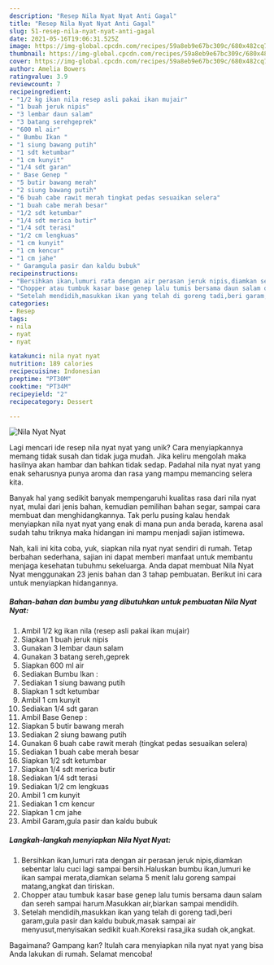 ```yaml
---
description: "Resep Nila Nyat Nyat Anti Gagal"
title: "Resep Nila Nyat Nyat Anti Gagal"
slug: 51-resep-nila-nyat-nyat-anti-gagal
date: 2021-05-16T19:06:31.525Z
image: https://img-global.cpcdn.com/recipes/59a8eb9e67bc309c/680x482cq70/nila-nyat-nyat-foto-resep-utama.jpg
thumbnail: https://img-global.cpcdn.com/recipes/59a8eb9e67bc309c/680x482cq70/nila-nyat-nyat-foto-resep-utama.jpg
cover: https://img-global.cpcdn.com/recipes/59a8eb9e67bc309c/680x482cq70/nila-nyat-nyat-foto-resep-utama.jpg
author: Amelia Bowers
ratingvalue: 3.9
reviewcount: 7
recipeingredient:
- "1/2 kg ikan nila resep asli pakai ikan mujair"
- "1 buah jeruk nipis"
- "3 lembar daun salam"
- "3 batang serehgeprek"
- "600 ml air"
- " Bumbu Ikan "
- "1 siung bawang putih"
- "1 sdt ketumbar"
- "1 cm kunyit"
- "1/4 sdt garan"
- " Base Genep "
- "5 butir bawang merah"
- "2 siung bawang putih"
- "6 buah cabe rawit merah tingkat pedas sesuaikan selera"
- "1 buah cabe merah besar"
- "1/2 sdt ketumbar"
- "1/4 sdt merica butir"
- "1/4 sdt terasi"
- "1/2 cm lengkuas"
- "1 cm kunyit"
- "1 cm kencur"
- "1 cm jahe"
- " Garamgula pasir dan kaldu bubuk"
recipeinstructions:
- "Bersihkan ikan,lumuri rata dengan air perasan jeruk nipis,diamkan sebentar lalu cuci lagi sampai bersih.Haluskan bumbu ikan,lumuri ke ikan sampai merata,diamkan selama 5 menit lalu goreng sampai matang,angkat dan tiriskan."
- "Chopper atau tumbuk kasar base genep lalu tumis bersama daun salam dan sereh sampai harum.Masukkan air,biarkan sampai mendidih."
- "Setelah mendidih,masukkan ikan yang telah di goreng tadi,beri garam,gula pasir dan kaldu bubuk,masak sampai air menyusut,menyisakan sedikit kuah.Koreksi rasa,jika sudah ok,angkat."
categories:
- Resep
tags:
- nila
- nyat
- nyat

katakunci: nila nyat nyat 
nutrition: 189 calories
recipecuisine: Indonesian
preptime: "PT30M"
cooktime: "PT34M"
recipeyield: "2"
recipecategory: Dessert

---
```



![Nila Nyat Nyat](https://img-global.cpcdn.com/recipes/59a8eb9e67bc309c/680x482cq70/nila-nyat-nyat-foto-resep-utama.jpg)

Lagi mencari ide resep nila nyat nyat yang unik? Cara menyiapkannya memang tidak susah dan tidak juga mudah. Jika keliru mengolah maka hasilnya akan hambar dan bahkan tidak sedap. Padahal nila nyat nyat yang enak seharusnya punya aroma dan rasa yang mampu memancing selera kita.

Banyak hal yang sedikit banyak mempengaruhi kualitas rasa dari nila nyat nyat, mulai dari jenis bahan, kemudian pemilihan bahan segar, sampai cara membuat dan menghidangkannya. Tak perlu pusing kalau hendak menyiapkan nila nyat nyat yang enak di mana pun anda berada, karena asal sudah tahu triknya maka hidangan ini mampu menjadi sajian istimewa.




Nah, kali ini kita coba, yuk, siapkan nila nyat nyat sendiri di rumah. Tetap berbahan sederhana, sajian ini dapat memberi manfaat untuk membantu menjaga kesehatan tubuhmu sekeluarga. Anda dapat membuat Nila Nyat Nyat menggunakan 23 jenis bahan dan 3 tahap pembuatan. Berikut ini cara untuk menyiapkan hidangannya.

<!--inarticleads1-->

##### Bahan-bahan dan bumbu yang dibutuhkan untuk pembuatan Nila Nyat Nyat:

1. Ambil 1/2 kg ikan nila (resep asli pakai ikan mujair)
1. Siapkan 1 buah jeruk nipis
1. Gunakan 3 lembar daun salam
1. Gunakan 3 batang sereh,geprek
1. Siapkan 600 ml air
1. Sediakan  Bumbu Ikan :
1. Sediakan 1 siung bawang putih
1. Siapkan 1 sdt ketumbar
1. Ambil 1 cm kunyit
1. Sediakan 1/4 sdt garan
1. Ambil  Base Genep :
1. Siapkan 5 butir bawang merah
1. Sediakan 2 siung bawang putih
1. Gunakan 6 buah cabe rawit merah (tingkat pedas sesuaikan selera)
1. Sediakan 1 buah cabe merah besar
1. Siapkan 1/2 sdt ketumbar
1. Siapkan 1/4 sdt merica butir
1. Sediakan 1/4 sdt terasi
1. Sediakan 1/2 cm lengkuas
1. Ambil 1 cm kunyit
1. Sediakan 1 cm kencur
1. Siapkan 1 cm jahe
1. Ambil  Garam,gula pasir dan kaldu bubuk




<!--inarticleads2-->

##### Langkah-langkah menyiapkan Nila Nyat Nyat:

1. Bersihkan ikan,lumuri rata dengan air perasan jeruk nipis,diamkan sebentar lalu cuci lagi sampai bersih.Haluskan bumbu ikan,lumuri ke ikan sampai merata,diamkan selama 5 menit lalu goreng sampai matang,angkat dan tiriskan.
1. Chopper atau tumbuk kasar base genep lalu tumis bersama daun salam dan sereh sampai harum.Masukkan air,biarkan sampai mendidih.
1. Setelah mendidih,masukkan ikan yang telah di goreng tadi,beri garam,gula pasir dan kaldu bubuk,masak sampai air menyusut,menyisakan sedikit kuah.Koreksi rasa,jika sudah ok,angkat.




Bagaimana? Gampang kan? Itulah cara menyiapkan nila nyat nyat yang bisa Anda lakukan di rumah. Selamat mencoba!
